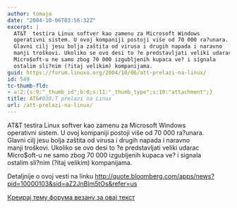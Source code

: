 ```yaml
---
author: tomaja
date: "2004-10-06T03:56:32Z"
excerpt: |
  AT&T  testira Linux softver kao zamenu za Microsoft Windows
  operativni sistem. U ovoj kompaniji postoji više od 70 000 ra?unara.
  Glavni cilj jesu bolja zaštita od virusa i drugih napada i naravno
  manji troškovi. Ukoliko se ovo desi to ?e predstavljati veliki udarac
  Micro$oft-u ne samo zbog 70 000 izgubljenih kupaca ve? i signala
  ostalim sli?nim (?itaj velikim) kompanijama.
guid: https://forum.linuxo.org/2004/10/06/att-prelazi-na-linux/
id: 549
tc-thumb-fld:
- a:2:{s:9:"_thumb_id";b:0;s:11:"_thumb_type";s:10:"attachment";}
title: AT&#038;T prelazi na Linux
url: /att-prelazi-na-linux/
---
```

AT&T testira Linux softver kao zamenu za Microsoft Windows  
operativni sistem. U ovoj kompaniji postoji više od 70 000 ra?unara.  
Glavni cilj jesu bolja zaštita od virusa i drugih napada i naravno  
manji troškovi. Ukoliko se ovo desi to ?e predstavljati veliki udarac  
Micro$oft-u ne samo zbog 70 000 izgubljenih kupaca ve? i signala  
ostalim sli?nim (?itaj velikim) kompanijama.<!--break-->

Detaljnije o ovoj vesti na linku <a target="_blank"
href="http://quote.bloomberg.com/apps/news?pid=10000103&sid=aZ2JnBlm5tOs&refer=us">http://quote.bloomberg.com/apps/news?pid=10000103&sid=aZ2JnBlm5tOs&refer=us</a>

[Креирај тему форума везану за овај текст](https://linuxo.org/nova-tema-na-forumu/?se_pid=549)